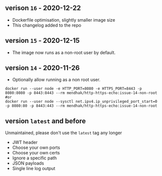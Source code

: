 
## verison `16` - 2020-12-22

* Dockerfile optimisation, slightly smaller image size
* This changelog added to the repo

## version `15` - 2020-12-15

* The image now runs as a non-root user by default. 

## version `14` - 2020-11-26

* Optionally allow running as a non root user. 

```
docker run --user node -e HTTP_PORT=8080 -e HTTPS_PORT=8443 -p 8080:8080 -p 8443:8443 --rm mendhak/http-https-echo:issue-14-non-root
#or
docker run --user node --sysctl net.ipv4.ip_unprivileged_port_start=0 -p 8080:80 -p 8443:443 --rm mendhak/http-https-echo:issue-14-non-root
```

## version `latest` and before

Unmaintained, please don't use the `latest` tag any longer

* JWT header
* Choose your own ports
* Choose your own certs
* Ignore a specific path
* JSON payloads
* Single line log output

